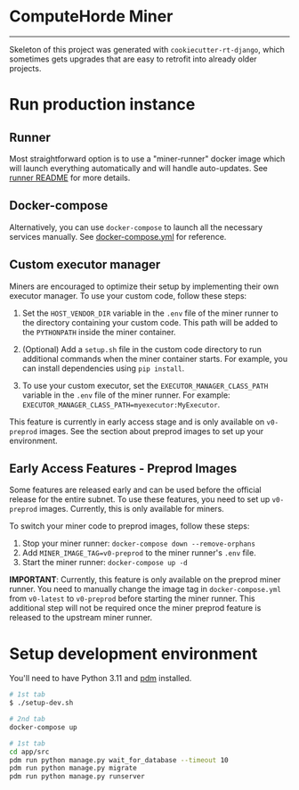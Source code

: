 # ComputeHorde Miner



- - -

Skeleton of this project was generated with `cookiecutter-rt-django`, which sometimes gets upgrades that are easy to retrofit into already older projects.

# Run production instance

## Runner

Most straightforward option is to use a "miner-runner" docker image which will launch everything automatically and will handle auto-updates. See [runner README](envs/runner/README.md) for more details.

## Docker-compose

Alternatively, you can use `docker-compose` to launch all the necessary services manually. See [docker-compose.yml](envs/runner/data/docker-compose.yml) for reference.

## Custom executor manager

Miners are encouraged to optimize their setup by implementing their own executor manager. To use your custom code, follow these steps:

1. Set the `HOST_VENDOR_DIR` variable in the `.env` file of the miner runner to the directory containing your custom code. This path will be added to the `PYTHONPATH` inside the miner container.

2. (Optional) Add a `setup.sh` file in the custom code directory to run additional commands when the miner container starts. For example, you can install dependencies using `pip install`.

3. To use your custom executor, set the `EXECUTOR_MANAGER_CLASS_PATH` variable in the `.env` file of the miner runner. For example: `EXECUTOR_MANAGER_CLASS_PATH=myexecutor:MyExecutor`.

This feature is currently in early access stage and is only available on `v0-preprod` images. See the section about preprod images to set up your environment.

## Early Access Features - Preprod Images

Some features are released early and can be used before the official release for the entire subnet. To use these features, you need to set up `v0-preprod` images. Currently, this is only available for miners.

To switch your miner code to preprod images, follow these steps:

1. Stop your miner runner: `docker-compose down --remove-orphans`
2. Add `MINER_IMAGE_TAG=v0-preprod` to the miner runner's `.env` file.
3. Start the miner runner: `docker-compose up -d`

**IMPORTANT**: Currently, this feature is only available on the preprod miner runner. You need to manually change the image tag in `docker-compose.yml` from `v0-latest` to `v0-preprod` before starting the miner runner. This additional step will not be required once the miner preprod feature is released to the upstream miner runner.

# Setup development environment

You'll need to have Python 3.11 and [pdm](https://pdm-project.org) installed.

```sh
# 1st tab
$ ./setup-dev.sh
```

```sh
# 2nd tab
docker-compose up
```

```sh
# 1st tab
cd app/src
pdm run python manage.py wait_for_database --timeout 10
pdm run python manage.py migrate
pdm run python manage.py runserver
```

